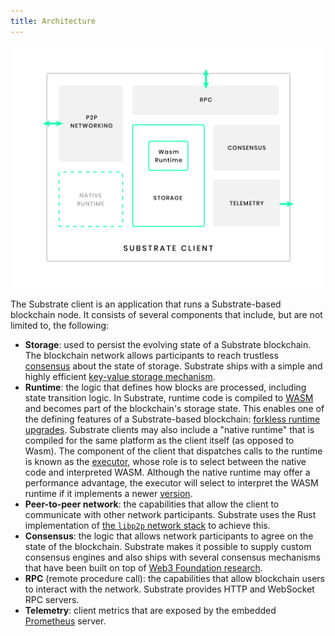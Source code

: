 ```yaml
---
title: Architecture
---
```


![Substrate Client Architecture](/docs/assets/substrate-arch.png)

The Substrate client is an application that runs a Substrate-based blockchain node. It consists of several components
that include, but are not limited to, the following:

- **Storage**: used to persist the evolving state of a Substrate blockchain. The
  blockchain network allows participants to reach trustless [consensus](knowledgebase/advanced/consensus) about the
  state of storage. Substrate ships with a simple and highly efficient
  [key-value storage mechanism](knowledgebase/advanced/storage).
- **Runtime**: the logic that defines how blocks are processed, including state transition logic. In Substrate, runtime code is
  compiled to [WASM](knowledgebase/getting-started/glossary#webassembly-wasm) and becomes part of the blockchain's
  storage state. This enables one of the defining features of a Substrate-based blockchain:
  [forkless runtime upgrades](knowledgebase/runtime/upgrades#forkless-runtime-upgrades). Substrate clients may also
  include a "native runtime" that is compiled for the same platform as the client itself (as opposed to Wasm). The
  component of the client that dispatches calls to the runtime is known as the
  [executor](knowledgebase/advanced/executor), whose role is to select between the native code and interpreted WASM. Although the
  native runtime may offer a performance advantage, the executor will select to interpret the WASM runtime if it
  implements a newer [version](knowledgebase/runtime/upgrades#runtime-versioning).
- **Peer-to-peer network**: the capabilities that allow the client to communicate with other network participants. Substrate uses
  the Rust implementation of [the `libp2p` network stack](https://libp2p.io/) to achieve this.
- **Consensus**: the logic that allows network participants to agree on the state of the blockchain.
  Substrate makes it possible to supply custom consensus engines and also ships with several consensus mechanisms that
  have been built on top of [Web3 Foundation research](https://w3f-research.readthedocs.io/en/latest/index.html).
- **RPC** (remote procedure call): the capabilities that allow blockchain users to interact with the network. Substrate provides
  HTTP and WebSocket RPC servers.
- **Telemetry**: client metrics that are exposed by the embedded [Prometheus](https://prometheus.io/) server.
